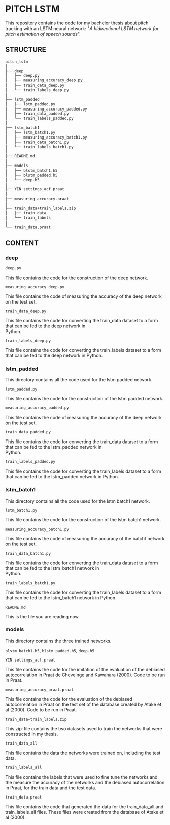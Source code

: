 # PITCH LSTM
This repository contains the code for my bachelor thesis about pitch tracking with an LSTM neural network: "*A bidirectional LSTM network for pitch estimation of speech sounds*".


## STRUCTURE

```bash
pitch_lstm
│
├── deep
│   ├── deep.py
│   ├── measuring_accuracy_deep.py
│   ├── train_data_deep.py
│   └── train_labels_deep.py
│
├── lstm_padded
│   ├── lstm_padded.py
│   ├── measuring_accuracy_padded.py
│   ├── train_data_padded.py
│   └── train_labels_padded.py
│
├── lstm_batch1
│   ├── lstm_batch1.py
│   ├── measuring_accuracy_batch1.py
│   ├── train_data_batch1.py
│   └── train_labels_batch1.py
│
├── README.md
│
├── models
│   ├── blstm_batch1.h5
│   ├── blstm_padded.h5
│   └── deep.h5
│
├── YIN settings_acf.praat
│
├── measuring_accuracy.praat
│
├── train_data+train_labels.zip
│   ├── train_data
│   └── train_labels
│
└── train_data.praat
```

## CONTENT

### deep

`deep.py`

This file contains the code for the construction of the deep network.

`measuring_accuracy_deep.py`

This file contains the code of measuring the accuracy of the deep network on the test set.

`train_data_deep.py`

This file contains the code for converting the train_data dataset to a form that can be fed to the deep network in  
Python.

`train_labels_deep.py`

This file contains the code for converting the train_labels dataset to a form that can be fed to the deep network in
Python.   
     
### lstm_padded

This directory contains all the code used for the lstm padded network. 

`lstm_padded.py`

 This file contains the code for the construction of the lstm padded network.

`measuring_accuracy_padded.py`

 This file contains the code of measuring the accuracy of the deep network on the test set.

`train_data_padded.py`

 This file contains the code for converting the train_data dataset to a form that can be fed to the lstm_padded network in  
 Python.

`train_labels_padded.py`

 This file contains the code for converting the train_labels dataset to a form that can be fed to the lstm_padded network
 in Python.
     
### lstm_batch1

This directory contains all the code used for the lstm batch1 network. 

`lstm_batch1.py`
 
 This file contains the code for the construction of the lstm batch1 network.
 
`measuring_accuracy_batch1.py`

 This file contains the code of measuring the accuracy of the batch1 network on the test set.

`train_data_batch1.py`

 This file contains the code for converting the train_data dataset to a form that can be fed to the lstm_batch1 network in  
 Python.

`train_labels_batch1.py`

 This file contains the code for converting the train_labels dataset to a form that can be fed to the lstm_batch1 network
 in Python.
     
`README.md`

This is the file you are reading now.
     
### models

This directory contains the three trained networks.

`blstm_batch1.h5`, `blstm_padded.h5`, `deep.h5`

`YIN settings_acf.praat`

This file contains the code for the imitation of the evaluation of the debiased autocorrelation in Praat de Cheveinge and Kawahara (2000). Code to be run in Praat.

`measuring_accuracy_praat.praat`

This file contains the code for the evaluation of the debiased autocorrelation in Praat on the test set of the database created by Atake et al (2000). Code to be run in Praat.

`train_data+train_labels.zip`

This zip-file contains the two datasets used to train the networks that were constructed in my thesis. 

`train_data_all`

 This file contains the data the networks were trained on, including the test data. 

`train_labels_all`

This file contains the labels that were used to fine tune the networks and the measure the accuracy of the networks and the debiased autocorrelation in Praat, for the train data and the test data.
    
`train_data.praat`

This file contains the code that generated the data for the train_data_all and train_labels_all files. These files were created from the database of Atake et al (2000).

